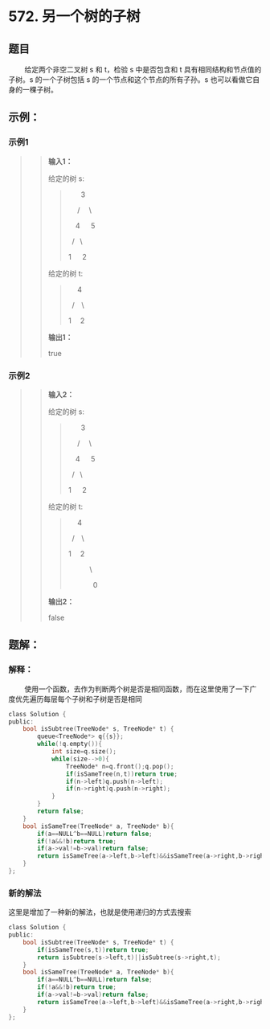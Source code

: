 # 572. 另一个树的子树
## 题目
&emsp;&emsp; 给定两个非空二叉树 s 和 t，检验 s 中是否包含和 t 具有相同结构和节点值的子树。s 的一个子树包括 s 的一个节点和这个节点的所有子孙。s 也可以看做它自身的一棵子树。

## 示例：
### **示例1**
>> **输入1：**
>>
>> 给定的树 s:
>>
>>>    &emsp;&ensp;  3
>>>
>>>   &emsp; / &emsp;\
>>>
>>>   &emsp;4  &emsp; 5
>>>
>>>  &ensp;/ &ensp;\
>>>
>>> 1  &emsp; 2
>>
>> 给定的树 t:
>>
>>> &emsp; 4
>>>
>>> &ensp;/&emsp;\
>>>
>>> 1 &emsp;2
>>>
>> **输出1：**
>>
>> true

### **示例2**
>> **输入2：**
>>
>> 给定的树 s:
>>
>>>    &emsp;&ensp;  3
>>>
>>>   &emsp; / &emsp;\
>>>
>>>   &emsp;4  &emsp; 5
>>>
>>>  &ensp;/ &ensp;\
>>>
>>> 1  &emsp; 2
>>
>> 给定的树 t:
>>
>>> &emsp; 4
>>>
>>> &ensp;/&emsp;\
>>>
>>> 1 &emsp;2
>>>
>>> &emsp;&emsp;&emsp;\
>>>
>>> &emsp;&emsp;&emsp;&ensp;0
>>>
>> **输出2：**
>>
>> false

## 题解：
### 解释：
&emsp; &emsp;使用一个函数，去作为判断两个树是否是相同函数，而在这里使用了一下广度优先遍历每层每个子树和子树是否是相同

```C
class Solution {
public:
    bool isSubtree(TreeNode* s, TreeNode* t) {
        queue<TreeNode*> q{{s}};
        while(!q.empty()){
            int size=q.size();
            while(size-->0){
                TreeNode* n=q.front();q.pop();
                if(isSameTree(n,t))return true;
                if(n->left)q.push(n->left);
                if(n->right)q.push(n->right);
            }
        }
        return false;
    }
    bool isSameTree(TreeNode* a, TreeNode* b){
        if(a==NULL^b==NULL)return false;
        if(!a&&!b)return true;
        if(a->val!=b->val)return false;
        return isSameTree(a->left,b->left)&&isSameTree(a->right,b->right);
    }
};
```
### 新的解法
这里是增加了一种新的解法，也就是使用递归的方式去搜索
``` C
class Solution {
public:
    bool isSubtree(TreeNode* s, TreeNode* t) {
        if(isSameTree(s,t))return true;
        return isSubtree(s->left,t)||isSubtree(s->right,t);
    }
    bool isSameTree(TreeNode* a, TreeNode* b){
        if(a==NULL^b==NULL)return false;
        if(!a&&!b)return true;
        if(a->val!=b->val)return false;
        return isSameTree(a->left,b->left)&&isSameTree(a->right,b->right);
    }
};
```
